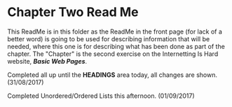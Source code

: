 # Chapter Two Read Me

This ReadMe is in this folder as the ReadMe in the front page (for lack of a better word) is going to be used for describing information that will be needed, where this one is for describing what has been done as part of the chapter. The "Chapter" is the second exercise on the Internetting Is Hard website, ***Basic Web Pages***.

Completed all up until the **HEADINGS** area today, all changes are shown. (31/08/2017)

Completed Unordered/Ordered Lists this afternoon. (01/09/2017)